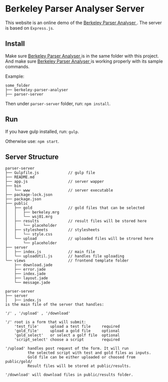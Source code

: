 Berkeley Parser Analyser Server
===

This website is an online demo of the <a href="https://github.com/jkkummerfeld/berkeley-parser-analyser">Berkeley Parser Analyser </a>. The server is based on `Express.js`.

Install
---

Make sure  <a href="https://github.com/jkkummerfeld/berkeley-parser-analyser">Berkeley Parser Analyser </a> is in the same folder with this project. And make sure   <a href="https://github.com/jkkummerfeld/berkeley-parser-analyser">Berkeley Parser Analyser </a> is working properly with its sample commands.

Example:

```
some_folder
├── berkeley-parser-analyser
├── parser-server
```

Then under `parser-server` folder, run: `npm install`.

Run
---

If you have gulp installed, run: `gulp`.

Otherwise use: `npm start`.

Server Structure
---

```
parser-server
├── Gulpfile.js				// gulp file
├── README.md
├── app.js					// server wapper
├── bin
│   └── www					// server executable
├── package-lock.json
├── package.json
├── public
│   ├── gold				// gold files that can be selected
│   │   ├── berkeley.mrg
│   │   └── wsj01.mrg
│   ├── results				// result files will be stored here
│   │   └── placeholder
│   ├── stylesheets			// stylesheets
│   │   └── style.css
│   └── upload				// uploaded files will be strored here
│       └── placeholder
├── server
│   ├── index.js			// main file
│   └── uploadUtil.js		// handles file uploading
└── views					// frontend template folder
    ├── download.jade
    ├── error.jade
    ├── index.jade
    ├── layout.jade
    └── message.jade
```

```
parser-server
├── server
│   ├── index.js
is the main file of the server that handles:

'/' , '/upload' , '/download'

'/' root is a form that will submit:
    'test_file'     upload a test file     required 
    'gold_file'     upload a gold file     optional
    'gold_select'   or select a golf file  optional
    'script_select' choose a script        required

'/upload' handles post request of the form. It will run 
          the selected script with test and gold files as inputs.
          Gold file can be either uploaded or choosed from public/gold/
          Result files will be stored at public/results.

'/download' will download files in public/results folder.
```



